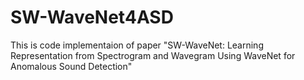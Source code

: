 # SW-WaveNet4ASD
This is code implementaion of paper "SW-WaveNet: Learning Representation from Spectrogram and Wavegram Using WaveNet for Anomalous Sound Detection"
